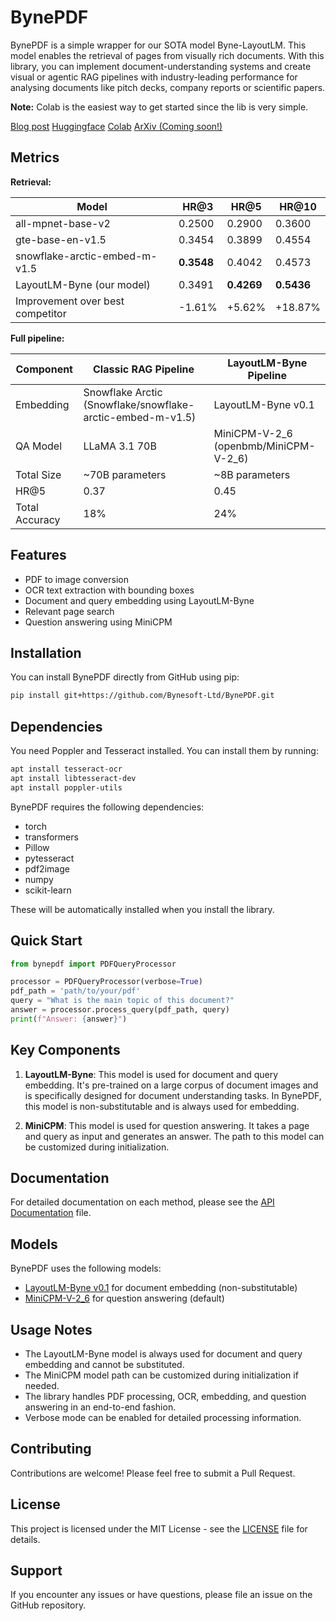 # BynePDF

BynePDF is a simple wrapper for our SOTA model Byne-LayoutLM. This model enables the retrieval of pages from visually rich documents. 
With this library, you can implement document-understanding systems and create visual or agentic RAG pipelines with industry-leading performance for analysing documents like pitch decks, company reports or scientific papers.

**Note:** Colab is the easiest way to get started since the lib is very simple.

[Blog post](https://blog.bynedocs.com/layoutlm-byne-v0.1-beta-launch)
[Huggingface](https://huggingface.co/Byne/LayoutLM-Byne-v0.1)
[Colab](https://colab.research.google.com/drive/1YkPtCOrXdDMTv_gm14VoZeofJoNRotzO?authuser=1#scrollTo=F7UqOgtY_MjK)
[ArXiv (Coming soon!)](https://arxiv.com)

## Metrics
**Retrieval:**

| Model                           | HR@3           | HR@5           | HR@10          |
|---------------------------------|----------------|----------------|----------------|
| all-mpnet-base-v2               | 0.2500         | 0.2900         | 0.3600         |
| gte-base-en-v1.5                | 0.3454         | 0.3899         | 0.4554         |
| snowflake-arctic-embed-m-v1.5   | **0.3548**     | 0.4042         | 0.4573         |
| LayoutLM-Byne (our model)       | 0.3491         | **0.4269**     | **0.5436**     |
| Improvement over best competitor| -1.61%         | +5.62%         | +18.87%        |

**Full pipeline:**

| Component      | Classic RAG Pipeline                                       | LayoutLM-Byne Pipeline                |
|----------------|------------------------------------------------------------|---------------------------------------|
| Embedding      | Snowflake Arctic (Snowflake/snowflake-arctic-embed-m-v1.5) | LayoutLM-Byne v0.1                    |
| QA Model       | LLaMA 3.1 70B                                              | MiniCPM-V-2_6 (openbmb/MiniCPM-V-2_6) |
| Total Size     | ~70B parameters                                            | ~8B parameters                        |
| HR@5           | 0.37                                                       | 0.45                                  |
| Total Accuracy | 18%                                                        | 24%                                   |


## Features

- PDF to image conversion
- OCR text extraction with bounding boxes
- Document and query embedding using LayoutLM-Byne
- Relevant page search
- Question answering using MiniCPM

## Installation

You can install BynePDF directly from GitHub using pip:

```bash
pip install git+https://github.com/Bynesoft-Ltd/BynePDF.git
```

## Dependencies

You need Poppler and Tesseract installed. You can install them by running:

```bash
apt install tesseract-ocr
apt install libtesseract-dev
apt install poppler-utils
```

BynePDF requires the following dependencies:

- torch
- transformers
- Pillow
- pytesseract
- pdf2image
- numpy
- scikit-learn

These will be automatically installed when you install the library.

## Quick Start

```python
from bynepdf import PDFQueryProcessor

processor = PDFQueryProcessor(verbose=True)
pdf_path = 'path/to/your/pdf'
query = "What is the main topic of this document?"
answer = processor.process_query(pdf_path, query)
print(f"Answer: {answer}")
```

## Key Components

1. **LayoutLM-Byne**: This model is used for document and query embedding. It's pre-trained on a large corpus of document images and is specifically designed for document understanding tasks. In BynePDF, this model is non-substitutable and is always used for embedding.

2. **MiniCPM**: This model is used for question answering. It takes a page and query as input and generates an answer. The path to this model can be customized during initialization.

## Documentation

For detailed documentation on each method, please see the [API Documentation](docs/API.md) file.

## Models

BynePDF uses the following models:

- [LayoutLM-Byne v0.1](https://huggingface.co/Byne/LayoutLM-Byne-v0.1) for document embedding (non-substitutable)
- [MiniCPM-V-2_6](https://huggingface.co/openbmb/MiniCPM-V-2_6) for question answering (default)

## Usage Notes

- The LayoutLM-Byne model is always used for document and query embedding and cannot be substituted.
- The MiniCPM model path can be customized during initialization if needed.
- The library handles PDF processing, OCR, embedding, and question answering in an end-to-end fashion.
- Verbose mode can be enabled for detailed processing information.

## Contributing

Contributions are welcome! Please feel free to submit a Pull Request.

## License

This project is licensed under the MIT License - see the [LICENSE](LICENSE) file for details.

## Support

If you encounter any issues or have questions, please file an issue on the GitHub repository.
